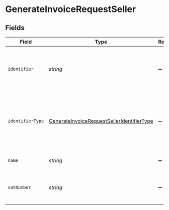# GenerateInvoiceRequestSeller


## Fields

| Field                                                                                                           | Type                                                                                                            | Required                                                                                                        | Description                                                                                                     |
| --------------------------------------------------------------------------------------------------------------- | --------------------------------------------------------------------------------------------------------------- | --------------------------------------------------------------------------------------------------------------- | --------------------------------------------------------------------------------------------------------------- |
| `identifier`                                                                                                    | *string*                                                                                                        | :heavy_minus_sign:                                                                                              | Legal identifier of the business, such as its SIRET in France.                                                  |
| `identifierType`                                                                                                | [GenerateInvoiceRequestSellerIdentifierType](../../models/shared/generateinvoicerequestselleridentifiertype.md) | :heavy_minus_sign:                                                                                              | Type of legal business identifier of the business, such as the SIRET in France.                                 |
| `name`                                                                                                          | *string*                                                                                                        | :heavy_minus_sign:                                                                                              | Legal name of the business.                                                                                     |
| `vatNumber`                                                                                                     | *string*                                                                                                        | :heavy_minus_sign:                                                                                              | The VAT number of the business, if European                                                                     |